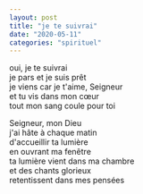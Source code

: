 ```yaml
---
layout: post
title: "je te suivrai"
date: "2020-05-11"
categories: "spirituel"
---
```


oui, je te suivrai  
je pars et je suis prêt  
je viens car je t'aime, Seigneur  
et tu vis dans mon cœur  
tout mon sang coule pour toi

Seigneur, mon Dieu  
j'ai hâte à chaque matin  
d'accueillir ta lumière  
en ouvrant ma fenêtre  
ta lumière vient dans ma chambre  
et des chants glorieux  
retentissent dans mes pensées
